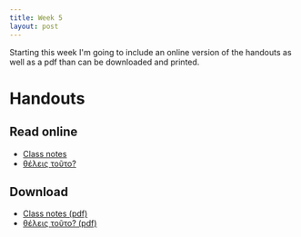 ```yaml
---
title: Week 5
layout: post
---
```


Starting this week I'm going to include an online version of the handouts as well as a pdf than can be downloaded and printed.

# Handouts

## Read online

* [Class notes](/assets/lesson-5.md)
* [θέλεις τοῦτο?](/assets/story-lesson-5.md)

## Download

* [Class notes (pdf)](/assets/pdf-lesson-5.pdf)
* [θέλεις τοῦτο? (pdf)](assets/story-lesson-5.pdf)